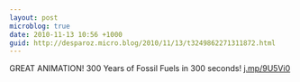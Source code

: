 ```yaml
---
layout: post
microblog: true
date: 2010-11-13 10:56 +1000
guid: http://desparoz.micro.blog/2010/11/13/t3249862271311872.html
---
```

GREAT ANIMATION! 300 Years of Fossil Fuels in 300 seconds! [j.mp/9U5Vi0](http://j.mp/9U5Vi0)
